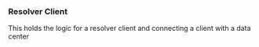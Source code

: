 ### Resolver Client

This holds the logic for a resolver client and connecting a client with a data center
